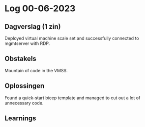 # Log 00-06-2023

## Dagverslag (1 zin)
Deployed virtual machine scale set and successfully connected to mgmtserver with RDP.

## Obstakels
Mountain of code in the VMSS.

## Oplossingen
Found a quick-start bicep template and managed to cut out a lot of unnecessary code.

## Learnings
